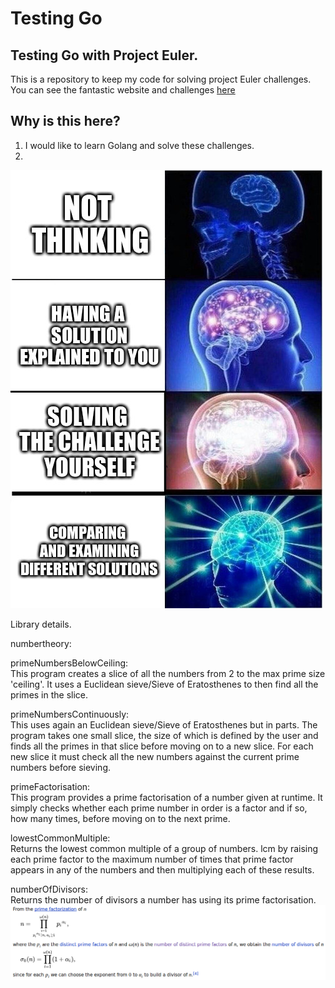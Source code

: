 # Testing Go

## Testing Go with Project Euler.  
This is a repository to keep my code for solving project Euler challenges. You can see the fantastic website and challenges [here](https://projecteuler.net/ "Project Euler")

## Why is this here?  
1. I would like to learn Golang and solve these challenges.
2.
![Because sharing (after solving for yourself) is caring.](images/reason2.jpg)


Library details.

numbertheory:

primeNumbersBelowCeiling:  
This program creates a slice of all the numbers from 2 to the max prime size 'ceiling'. It uses a Euclidean sieve/Sieve of Eratosthenes to then find all the primes in the slice.

primeNumbersContinuously:  
This uses again an Euclidean sieve/Sieve of Eratosthenes but in parts. The program takes one small slice, the size of which is defined by the user and finds all the primes in that slice before moving on to a new slice. For each new slice it must check all the new numbers against the current prime numbers before sieving.

primeFactorisation:  
This program provides a prime factorisation of a number given at runtime. It simply checks whether each prime number in order is a factor and if so, how many times, before moving on to the next prime.

lowestCommonMultiple:  
Returns the lowest common multiple of a group of numbers. lcm by raising each prime factor to the maximum number of times that prime factor appears in any of the numbers and then multiplying each of these results.

numberOfDivisors:  
Returns the number of divisors a number has using its prime factorisation.  
![Insert explantion here (You can't see the picture)](images/numberOfDivisors.png)
